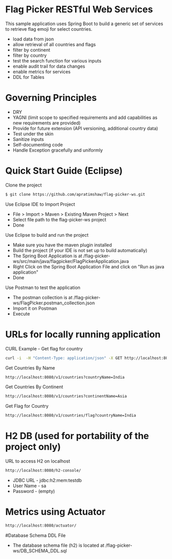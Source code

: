 # Flag Picker RESTful Web Services

This sample application uses Spring Boot to build a generic set of services to retrieve flag emoji for select countries. 

  - load data from json
  - allow retrieval of all countries and flags
  - filter by continent
  - filter by country
  - test the search function for various inputs
  - enable audit trail for data changes
  - enable metrics for services 
  - DDL for Tables

# Governing Principles

  - DRY  
  - YAGNI (limit scope to specified requirements and add capabilities as new requirements are provided) 
  - Provide for future extension (API versioning, additional country data)
  - Test under the skin
  - Sanitize inputs
  - Self-documenting code
  - Handle Exception gracefully and uniformly
  

 # Quick Start Guide (Eclipse)

Clone the project
 ```sh
$ git clone https://github.com/apratimshaw/flag-picker-ws.git
``` 
Use Eclipse IDE to Import Project
  - File > Import > Maven > Existing Maven Project > Next
  - Select file path to the flag-picker-ws project
  - Done
  
Use Eclipse to build and run the project
  - Make sure you have the maven plugin installed
  - Build the project (if your IDE is not set up to build automatically)
  - The Spring Boot Application is at /flag-picker-ws/src/main/java/flagpicker/FlagPickerApplication.java
  - Right Click on the Spring Boot Application File and click on "Run as java application"
  - Done
  
Use Postman to test the application
  - The postman collection is at /flag-picker-ws/FlagPicker.postman_collection.json
  - Import it on Postman
  - Execute
  
# URLs for locally running application
CURL Example - Get flag for country
 ```sh
curl -i  -H "Content-Type: application/json" -X GET http://localhost:8080/v1/countries?countryName=India
``` 
Get Countries By Name
```sh
http://localhost:8080/v1/countries?countryName=India
```
Get Countries By Continent
```sh
http://localhost:8080/v1/countries?continentName=Asia
```
Get Flag for Country
```sh
http://localhost:8080/v1/countries/flag?countryName=India
```
# H2 DB (used for portability of the project only)
URL to access H2 on localhost
```sh
http://localhost:8080/h2-console/
```
- JDBC URL - jdbc:h2:mem:testdb
- User Name - sa
- Password - (empty)
  
# Metrics using Actuator
```sh
http://localhost:8080/actuator/
```

#Database Schema DDL File
- The database schema file (h2) is located at /flag-picker-ws/DB_SCHEMA_DDL.sql
